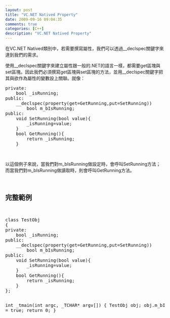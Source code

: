 ```yaml
---
layout: post
title: "VC.NET Natived Property"
date: 2009-09-16 09:04:35
comments: true
categories: [C++]
description: "VC.NET Natived Property"
---
```

<p>
	在VC.NET Natived類別中，若需要撰寫屬性，我們可以透過__declspec關鍵字來達到我們的需求。</p>
<p>
	使用__declspec關鍵字來建立屬性跟一般的.NET的語言一樣，都需要get區塊與set區塊。因此我們必須撰寫get區塊與set區塊的方法，並用__declspec關鍵字把其與欲作為屬性的變數設上關聯。就像：</p>
<div class="wlWriterEditableSmartContent" id="scid:812469c5-0cb0-4c63-8c15-c81123a09de7:f9208f94-2ef3-4761-8c50-acc7a2086c87" style="padding-bottom: 0px; margin: 0px; padding-left: 0px; padding-right: 0px; display: inline; float: none; padding-top: 0px">
	<pre class="c#:nocontrols" name="code">
private:
	bool _isRunning;
public:
	__declspec(property(get=GetRunning,put=SetRunning))
		bool m_bIsRunning;
public:
	void SetRunning(bool value){
		_isRunning=value;
	}
	bool GetRunning(){
		return _isRunning;
	}</pre>
</div>
<p>
	 </p>
<p>
	以這個例子來說，當我們對m_bIsRunning做設定時，會呼叫SetRunning方法；而當我們對m_bIsRunning做讀取時，則會呼叫GetRunning方法。</p>
<p>
	 </p>
<h2>
	完整範例</h2>
<p>
	 </p>
<div class="wlWriterEditableSmartContent" id="scid:812469c5-0cb0-4c63-8c15-c81123a09de7:29000abe-e975-4ad1-9b34-b9d8e3be1552" style="padding-bottom: 0px; margin: 0px; padding-left: 0px; padding-right: 0px; display: inline; float: none; padding-top: 0px">
	<pre class="c:nocontrols" name="code">
class TestObj
{
private:
	bool _isRunning;
public:
	__declspec(property(get=GetRunning,put=SetRunning))
		bool m_bIsRunning;
public:
	void SetRunning(bool value){
		_isRunning=value;
	}
	bool GetRunning(){
		return _isRunning;
	}
};

int _tmain(int argc, _TCHAR* argv[])
{
	TestObj obj;
	obj.m_bIsRunning = true;
	return 0;
}</pre>
</div>
